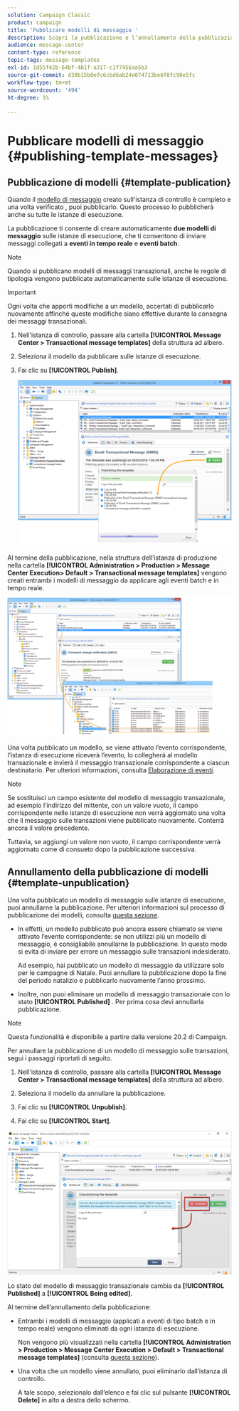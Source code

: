 ```yaml
---
solution: Campaign Classic
product: campaign
title: 'Pubblicare modelli di messaggio '
description: Scopri la pubblicazione e l’annullamento della pubblicazione dei modelli di messaggio transazionali in Adobe Campaign Classic.
audience: message-center
content-type: reference
topic-tags: message-templates
exl-id: 1d55f42b-64bf-4b1f-a317-c1f7456aa5b3
source-git-commit: d39b15b0efc6cbd6ab24e074713be6f8fc90e5fc
workflow-type: tm+mt
source-wordcount: '494'
ht-degree: 1%

---
```


# Pubblicare modelli di messaggio {#publishing-template-messages}

## Pubblicazione di modelli {#template-publication}

Quando il [modello di messaggio](../../message-center/using/creating-the-message-template.md) creato sull&#39;istanza di controllo è completo e una volta verificato [](../../message-center/using/testing-message-templates.md), puoi pubblicarlo. Questo processo lo pubblicherà anche su tutte le istanze di esecuzione.

La pubblicazione ti consente di creare automaticamente **due modelli di messaggio** sulle istanze di esecuzione, che ti consentono di inviare messaggi collegati a **eventi in tempo reale** e **eventi batch**.

>[!NOTE]
>
>Quando si pubblicano modelli di messaggi transazionali, anche le regole di tipologia vengono pubblicate automaticamente sulle istanze di esecuzione.

>[!IMPORTANT]
>
>Ogni volta che apporti modifiche a un modello, accertati di pubblicarlo nuovamente affinché queste modifiche siano effettive durante la consegna dei messaggi transazionali.

1. Nell&#39;istanza di controllo, passare alla cartella **[!UICONTROL Message Center > Transactional message templates]** della struttura ad albero.
1. Seleziona il modello da pubblicare sulle istanze di esecuzione.
1. Fai clic su **[!UICONTROL Publish]**.

   ![](assets/messagecenter_publish_model_008.png)

Al termine della pubblicazione, nella struttura dell’istanza di produzione nella cartella **[!UICONTROL Administration > Production > Message Center Execution> Default > Transactional message templates]** vengono creati entrambi i modelli di messaggio da applicare agli eventi batch e in tempo reale.

![](assets/messagecenter_deployed_model_001.png)

Una volta pubblicato un modello, se viene attivato l’evento corrispondente, l’istanza di esecuzione riceverà l’evento, lo collegherà al modello transazionale e invierà il messaggio transazionale corrispondente a ciascun destinatario. Per ulteriori informazioni, consulta [Elaborazione di eventi](../../message-center/using/about-event-processing.md).

>[!NOTE]
>
>Se sostituisci un campo esistente del modello di messaggio transazionale, ad esempio l’indirizzo del mittente, con un valore vuoto, il campo corrispondente nelle istanze di esecuzione non verrà aggiornato una volta che il messaggio sulle transazioni viene pubblicato nuovamente. Conterrà ancora il valore precedente.
>
>Tuttavia, se aggiungi un valore non vuoto, il campo corrispondente verrà aggiornato come di consueto dopo la pubblicazione successiva.

## Annullamento della pubblicazione di modelli {#template-unpublication}

Una volta pubblicato un modello di messaggio sulle istanze di esecuzione, puoi annullarne la pubblicazione. Per ulteriori informazioni sul processo di pubblicazione dei modelli, consulta [questa sezione](#template-publication).

* In effetti, un modello pubblicato può ancora essere chiamato se viene attivato l’evento corrispondente: se non utilizzi più un modello di messaggio, è consigliabile annullarne la pubblicazione. In questo modo si evita di inviare per errore un messaggio sulle transazioni indesiderato.

   Ad esempio, hai pubblicato un modello di messaggio da utilizzare solo per le campagne di Natale. Puoi annullare la pubblicazione dopo la fine del periodo natalizio e pubblicarlo nuovamente l’anno prossimo.

* Inoltre, non puoi eliminare un modello di messaggio transazionale con lo stato **[!UICONTROL Published]** . Per prima cosa devi annullarla pubblicazione.

>[!NOTE]
>
>Questa funzionalità è disponibile a partire dalla versione 20.2 di Campaign.

Per annullare la pubblicazione di un modello di messaggio sulle transazioni, segui i passaggi riportati di seguito.

1. Nell&#39;istanza di controllo, passare alla cartella **[!UICONTROL Message Center > Transactional message templates]** della struttura ad albero.
1. Seleziona il modello da annullare la pubblicazione.
1. Fai clic su **[!UICONTROL Unpublish]**.

   <!--1. Fill in the **[!UICONTROL Log of the process]** field.-->

1. Fai clic su **[!UICONTROL Start]**.

![](assets/message-center-unpublish.png)

Lo stato del modello di messaggio transazionale cambia da **[!UICONTROL Published]** a **[!UICONTROL Being edited]**.

Al termine dell’annullamento della pubblicazione:

* Entrambi i modelli di messaggio (applicati a eventi di tipo batch e in tempo reale) vengono eliminati da ogni istanza di esecuzione.

   Non vengono più visualizzati nella cartella **[!UICONTROL Administration > Production > Message Center Execution > Default > Transactional message templates]** (consulta [questa sezione](#template-publication)).

* Una volta che un modello viene annullato, puoi eliminarlo dall’istanza di controllo.

   A tale scopo, selezionalo dall’elenco e fai clic sul pulsante **[!UICONTROL Delete]** in alto a destra dello schermo.
